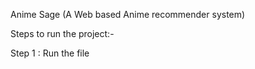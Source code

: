 Anime Sage (A Web based Anime recommender system)

Steps to run the project:-

Step 1 : Run the file 
